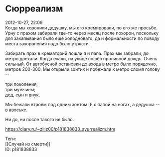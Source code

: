 Сюрреализм
===========

   
 2012-10-27, 22:09   
  Когда мы хоронили дедушку, мы его кремировали, по его же просьбе. Урну с прахом забирали где-то через месяц после похорон, поскольку для закапывания было ещё холодновато, да и формальности по поводу места захоронения надо было утрясти.   
   
 Забирать прах в крематорий пошли я и папа. Прах мы забрали, до метро доехали. Когда ехали, на улице пошёл проливной дождь. Очень сильный. От автобусной остановки до входа в метро было порядочно, метров 200-300. Мы открыли зонтик и побежали к метро сломя голову --   
   
 три поколения;   
 три мужчины;   
 дед, сын и внук.   
   
 Мы бежали втроём под одним зонтом. Я с папой на ногах, а дедушка -- в авоське.   
   
 Ни до, ни после такого не было.   
    
 <https://diary.ru/~zHz00/p181838833_syurrealizm.htm>   
   
 Теги:   
 [[Случай из смерти]]   
 ID: p181838833